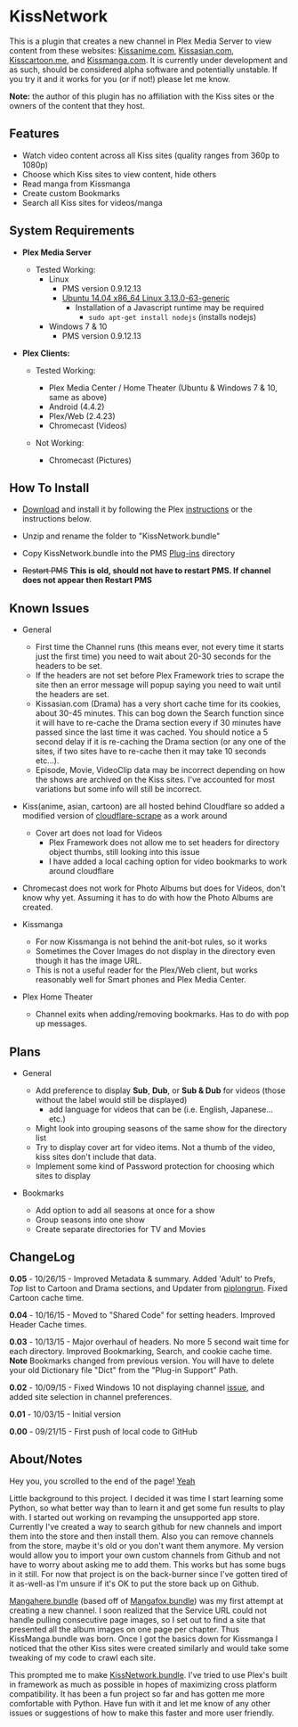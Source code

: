 KissNetwork
===========

This is a plugin that creates a new channel in Plex Media Server to view content from these websites: [Kissanime.com](http://kissanime.com/), [Kissasian.com](http://kissasian.com/), [Kisscartoon.me](http://kisscartoon.me/), and [Kissmanga.com](http://kissmanga.com/). It is currently under development and as such, should be considered alpha software and potentially unstable. If you try it and it works for you (or if not!) please let me know.

**Note:** the author of this plugin has no affiliation with the Kiss sites or the owners of the content that they host.

Features
--------

- Watch video content across all Kiss sites (quality ranges from 360p to 1080p)
- Choose which Kiss sites to view content, hide others
- Read manga from Kissmanga
- Create custom Bookmarks
- Search all Kiss sites for videos/manga

System Requirements
-------------------

- **Plex Media Server**

  - Tested Working:
    - Linux
      - PMS version 0.9.12.13
      - [Ubuntu 14.04 x86_64 Linux 3.13.0-63-generic](http://i.imgur.com/ZiO7htR.png)
        - Installation of a Javascript runtime may be required
          - `sudo apt-get install nodejs` (installs nodejs)
    - Windows 7 & 10
      - PMS version 0.9.12.13

- **Plex Clients:**

  - Tested Working:
    - Plex Media Center / Home Theater (Ubuntu & Windows 7 & 10, same as above)
    - Android (4.4.2)
    - Plex/Web (2.4.23)
    - Chromecast (Videos)

  - Not Working:
    - Chromecast (Pictures)

How To Install
--------------

- [Download](http://github.com/Twoure/KissNetwork.bundle/zipball/master) and install it by following the Plex [instructions](https://support.plex.tv/hc/en-us/articles/201187656-How-do-I-manually-install-a-channel-) or the instructions below.

- Unzip and rename the folder to "KissNetwork.bundle"
- Copy KissNetwork.bundle into the PMS [Plug-ins](https://support.plex.tv/hc/en-us/articles/201106098-How-do-I-find-the-Plug-Ins-folder-) directory
- ~~Restart PMS~~ **This is old, should not have to restart PMS.  If channel does not appear then Restart PMS**

Known Issues
------------

- General
  - First time the Channel runs (this means ever, not every time it starts just the first time) you need to wait about 20-30 seconds for the headers to be set.
  - If the headers are not set before Plex Framework tries to scrape the site then an error message will popup saying you need to wait until the headers are set.
  - Kissasian.com (Drama) has a very short cache time for its cookies, about 30-45 minutes.  This can bog down the Search function since it will have to re-cache the Drama section every if 30 minutes have passed since the last time it was cached.  You should notice a 5 second delay if it is re-caching the Drama section (or any one of the sites, if two sites have to re-cache then it may take 10 seconds etc...).
  - Episode, Movie, VideoClip data may be incorrect depending on how the shows are archived on the Kiss sites.  I've accounted for most variations but some info will still be incorrect.

- Kiss(anime, asian, cartoon) are all hosted behind Cloudflare so added a modified version of [cloudflare-scrape](https://github.com/Anorov/cloudflare-scrape) as a work around
  - Cover art does not load for Videos
    - Plex Framework does not allow me to set headers for directory object thumbs, still looking into this issue
    - I have added a local caching option for video bookmarks to work around cloudflare

- Chromecast does not work for Photo Albums but does for Videos, don't know why yet.  Assuming it has to do with how the Photo Albums are created.

- Kissmanga
  - For now Kissmanga is not behind the anit-bot rules, so it works
  - Sometimes the Cover Images do not display in the directory even though it has the image URL.
  - This is not a useful reader for the Plex/Web client, but works reasonably well for Smart phones and Plex Media Center.

- Plex Home Theater
  - Channel exits when adding/removing bookmarks.  Has to do with pop up messages.

Plans
-----

- General
  - Add preference to display __Sub__, __Dub__, or __Sub & Dub__ for videos (those without the label would still be displayed)
    - add language for videos that can be (i.e. English, Japanese... etc.)
  - Might look into grouping seasons of the same show for the directory list
  - Try to display cover art for video items.  Not a thumb of the video, kiss sites don't include that data.
  - Implement some kind of Password protection for choosing which sites to display

- Bookmarks
  - Add option to add all seasons at once for a show
  - Group seasons into one show
  - Create separate directories for TV and Movies

ChangeLog
---------

**0.05** - 10/26/15 - Improved Metadata & summary.  Added 'Adult' to Prefs, _Top_ list to Cartoon and Drama sections, and Updater from [piplongrun](https://github.com/piplongrun/lmwt-kiss.bundle/blob/70d1abc8001962892b2f54afe6252e6be02e7eb7/Contents/Code/updater.py).  Fixed Cartoon cache time.

**0.04** - 10/16/15 - Moved to "Shared Code" for setting headers.  Improved Header Cache times.

**0.03** - 10/13/15 - Major overhaul of headers.  No more 5 second wait time for each directory.  Improved Bookmarking, Search, and cookie cache time. **Note** Bookmarks changed from previous version.  You will have to delete your old Dictionary file "Dict" from the "Plug-in Support" Path.

**0.02** - 10/09/15 - Fixed Windows 10 not displaying channel [issue](https://github.com/Twoure/KissNetwork.bundle/issues/1), and added site selection in channel preferences.

**0.01** - 10/03/15 - Initial version

**0.00** - 09/21/15 - First push of local code to GitHub

About/Notes
-----------

Hey you, you scrolled to the end of the page! [Yeah](http://i.imgur.com/ZGfN8eb.gif)

Little background to this project.  I decided it was time I start learning some Python, so what better way than to learn it and get some fun results to play with.  I started out working on revamping the unsupported app store.  Currently I've created a way to search github for new channels and import them into the store and then install them.  Also you can remove channels from the store, maybe it's old or you don't want them anymore.  My version would allow you to import your own custom channels from Github and not have to worry about asking me to add them. This works but has some bugs in it still.  For now that project is on the back-burner since I've gotten tired of it as-well-as I'm unsure if it's OK to put the store back up on Github.

[Mangahere.bundle](https://github.com/Twoure/Mangahere.bundle) (based off of [Mangafox.bundle](https://github.com/hojel/Mangafox.bundle)) was my first attempt at creating a new channel.  I soon realized that the Service URL could not handle pulling consecutive page images, so I set out to find a site that presented all the album images on one page per chapter.  Thus KissManga.bundle was born.  Once I got the basics down for Kissmanga I noticed that the other Kiss sites were created similarly and would take some tweaking of my code to crawl each site.

This prompted me to make [KissNetwork.bundle](https://github.com/Twoure/KissNetwork.bundle).  I've tried to use Plex's built in framework as much as possible in hopes of maximizing cross platform compatibility.  It has been a fun project so far and has gotten me more comfortable with Python.  Have fun with it and let me know of any other issues or suggestions of how to make this faster and more user friendly.
